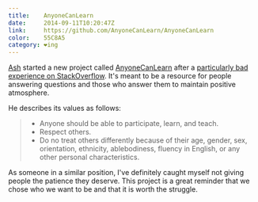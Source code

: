 ```yaml
---
title:    AnyoneCanLearn
date:     2014-09-11T10:20:47Z
link:     https://github.com/AnyoneCanLearn/AnyoneCanLearn
color:    55C8A5
category: ❤ing
---
```


[Ash] started a new project called [AnyoneCanLearn] after a [particularly bad
experience on StackOverflow](blog-post). It's meant to be a resource for people
answering questions and those who answer them to maintain positive atmosphere.

He describes its values as follows:

> - Anyone should be able to participate, learn, and teach.
> - Respect others.
> - Do no treat others differently because of their age, gender, sex,
> orientation, ethnicity, ablebodiness, fluency in English, or any other
> personal characteristics.

As someone in a similar position, I've definitely caught myself not giving
people the patience they deserve. This project is a great reminder that we chose
who we want to be and that it is worth the struggle.

[anyonecanlearn]: https://github.com/AnyoneCanLearn/AnyoneCanLearn
[ash]: https://twitter.com/ashfurrow
[blog-post]: http://ashfurrow.com/blog/anyone-can-learn
